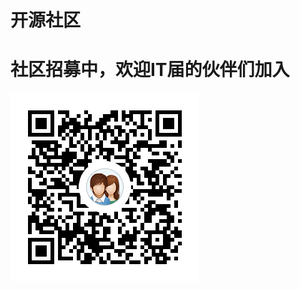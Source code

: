 # 开源社区

# 社区招募中，欢迎IT届的伙伴们加入
![开源社区](https://github.com/zhangzhichaolove/OpenSourceCommunity/blob/master/explain/GroupCode.png)
